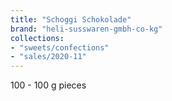 ```yaml
---
title: "Schoggi Schokolade"
brand: "heli-susswaren-gmbh-co-kg"
collections:
- "sweets/confections"
- "sales/2020-11"
---
```


100 - 100 g pieces
